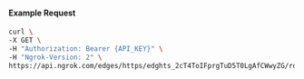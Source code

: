 <!-- Code generated for API Clients. DO NOT EDIT. -->

#### Example Request

```bash
curl \
-X GET \
-H "Authorization: Bearer {API_KEY}" \
-H "Ngrok-Version: 2" \
https://api.ngrok.com/edges/https/edghts_2cT4ToIFprgTuD5T0LgAfCWwyZG/routes/edghtsrt_2cT4TkX7GVcrDSxgO29sgHNfBni/oidc
```
